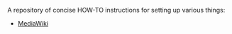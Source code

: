 A repository of concise HOW-TO instructions for setting up various
things:

* [MediaWiki](howto/HOWTO-install-mediawiki.md)

